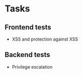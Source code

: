 # Tasks

## Frontend tests
* XSS and protection against XSS

## Backend tests
* Privilege escalation
